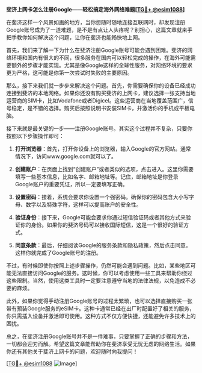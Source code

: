 **斐济上网卡怎么注册Google——轻松搞定海外网络难题[[TG💪+ @esim1088](https://t.me/s/esim1088)]**

在斐济这样一个风景如画的地方，当你想随时随地连接互联网时，却发现注册Google账号成为了一道难题，是不是有点让人头疼呢？别担心，这篇文章就来手把手教你如何解决这个问题，让你在斐济也能畅快地上网。

首先，我们来了解一下为什么在斐济注册Google账号可能会遇到困难。斐济的网络环境和国内有很大的不同，很多服务在国内可以轻松完成的操作，在海外可能需要额外的步骤才能实现。尤其是像Google这样的全球性服务，对网络环境的要求更为严格，这可能是你第一次尝试时失败的主要原因。

那么，接下来我们就一步步来解决这个问题。首先，你需要确保你的设备已经成功连接到斐济的本地网络。如果你还没有购买斐济的上网卡，建议选择一张支持当地运营商的SIM卡，比如Vodafone或者Digicel。这些运营商在当地覆盖范围广，信号稳定，是不错的选择。购买后按照说明书安装SIM卡，并激活你的手机或平板电脑。

接下来就是最关键的一步——注册Google账号。其实这个过程并不复杂，只要你按照以下步骤操作即可：

1. **打开浏览器**：首先，打开你设备上的浏览器，输入Google的官方网站。通常情况下，访问www.google.com就可以了。

2. **创建账户**：在页面上找到“创建账户”或者类似的选项，点击进入。这里你需要填写一些基本信息，比如名字、邮箱地址等。记住，邮箱地址是你登录Google账户的重要凭证，所以一定要填写正确。

3. **设置密码**：接着，系统会要求你设置一个强密码。确保你的密码包含大小写字母、数字以及特殊字符，这样可以提高账户的安全性。

4. **验证身份**：接下来，Google可能会要求你通过短信验证码或者其他方式来验证你的身份。如果你的斐济号码可以接收国际短信，这是一个很好的验证方式。

5. **同意条款**：最后，仔细阅读Google的服务条款和隐私政策，然后点击同意。这样你就完成了Google账号的注册。

不过，有时候即使你按照上述步骤操作，仍然可能会遇到问题。比如，某些地区可能无法直接访问Google的服务。这时候，你可以考虑使用一些工具来帮助你绕过这些限制。当然，使用这类工具时一定要注意遵守当地的法律法规，以免造成不必要的麻烦。

此外，如果你觉得手动注册Google账号的过程太繁琐，也可以选择直接购买一张带有预装Google服务的eSIM卡。这种卡通常已经在出厂时配置好了相关的服务，你只需插入设备并激活即可使用。这种方式不仅方便快捷，还能避免许多技术上的困扰。

总之，在斐济注册Google账号并不是一件难事，只要掌握了正确的步骤和方法，一切都会迎刃而解。希望这篇文章能帮助你在斐济享受无忧无虑的网络生活。如果你还有其他关于斐济上网卡的问题，欢迎随时向我提问！

[[TG💪+ @esim1088](https://t.me/s/esim1088) ![Image](https://i.postimg.cc/4NQfJmqS/Snipaste-2025-05-13-00-14-12.png)]